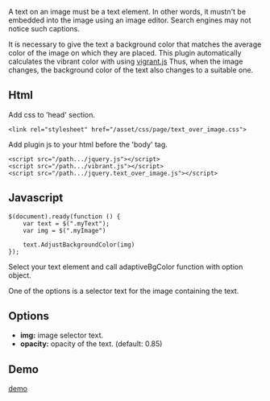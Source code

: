 A text on an image must be a text element. In other words, it mustn't be embedded into the image using an image editor. Search engines may not notice such captions.

It is necessary to give the text a background color that matches the average color of the image on which they are placed. This plugin automatically calculates the vibrant color with using [vigrant.js](https://jariz.github.io/vibrant.js/)
Thus, when the image changes, the background color of the text also changes to a suitable one.

## Html

Add css to 'head' section.

```<link rel="stylesheet" href="/asset/css/page/text_over_image.css">```

Add plugin js to your html before the 'body' tag.

```
<script src="/path.../jquery.js"></script>
<script src="/path.../vibrant.js"></script>
<script src="/path.../jquery.text_over_image.js"></script>
```

## Javascript

```
$(document).ready(function () {
	var text = $(".myText");
	var img = $(".myImage")
	
	text.AdjustBackgroundColor(img)
});
```

Select your text element and call adaptiveBgColor function with option object.

One of the options is a selector text for the image containing the text.

## Options
- **img:** image selector text.
- **opacity:** opacity of the text. (default: 0.85)

## Demo
[demo](http://js.progfargo.com/text_over_image)